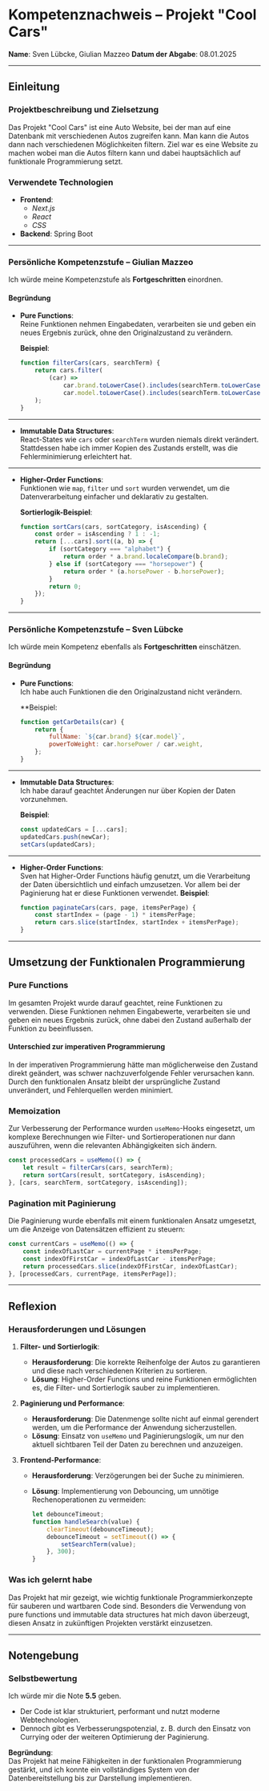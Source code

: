 # Kompetenznachweis – Projekt "Cool Cars"

**Name**: Sven Lübcke, Giulian Mazzeo
**Datum der Abgabe**: 08.01.2025

---

## **Einleitung**

### **Projektbeschreibung und Zielsetzung**
Das Projekt "Cool Cars" ist eine Auto Website, bei der man auf eine Datenbank mit verschiedenen Autos zugreifen kann. Man kann die Autos dann nach verschiedenen Möglichkeiten filtern. Ziel war es eine Website zu machen wobei man die Autos filtern kann und dabei hauptsächlich auf funktionale Programmierung setzt.

### **Verwendete Technologien**

- **Frontend**:
    - _Next.js_
    - _React_
    - _CSS_
- **Backend**: Spring Boot
---
### **Persönliche Kompetenzstufe – Giulian Mazzeo**

Ich würde meine Kompetenzstufe als **Fortgeschritten** einordnen.

#### **Begründung**

- **Pure Functions**:  
    Reine Funktionen nehmen Eingabedaten, verarbeiten sie und geben ein neues Ergebnis zurück, ohne den Originalzustand zu verändern.
    
    **Beispiel**:
    
    ```javascript
    function filterCars(cars, searchTerm) {
        return cars.filter(
            (car) =>
                car.brand.toLowerCase().includes(searchTerm.toLowerCase()) ||
                car.model.toLowerCase().includes(searchTerm.toLowerCase())
        );
    }
    ```
    

---

- **Immutable Data Structures**:  
    React-States wie `cars` oder `searchTerm` wurden niemals direkt verändert. Stattdessen habe ich immer Kopien des Zustands erstellt, was die Fehlerminimierung erleichtert hat.

---

- **Higher-Order Functions**:  
    Funktionen wie `map`, `filter` und `sort` wurden verwendet, um die Datenverarbeitung einfacher und deklarativ zu gestalten. 
    
    **Sortierlogik-Beispiel**:
    
    ```javascript
    function sortCars(cars, sortCategory, isAscending) {
        const order = isAscending ? 1 : -1;
        return [...cars].sort((a, b) => {
            if (sortCategory === "alphabet") {
                return order * a.brand.localeCompare(b.brand);
            } else if (sortCategory === "horsepower") {
                return order * (a.horsePower - b.horsePower);
            }
            return 0;
        });
    }
    ```
    

---

### **Persönliche Kompetenzstufe – Sven Lübcke**

Ich würde mein Kompetenz ebenfalls als **Fortgeschritten** einschätzen.

#### **Begründung**

- **Pure Functions**:  
    Ich habe auch Funktionen die den Originalzustand nicht verändern.
    
    **Beispiel:
    
    ```javascript
    function getCarDetails(car) {
        return {
            fullName: `${car.brand} ${car.model}`,
            powerToWeight: car.horsePower / car.weight,
        };
    }
    ```
    

---

- **Immutable Data Structures**:  
    Ich habe darauf geachtet Änderungen nur über Kopien der Daten vorzunehmen. 
    
    **Beispiel**:
    
    ```javascript
    const updatedCars = [...cars];
    updatedCars.push(newCar);
    setCars(updatedCars);
    ```
    

---

- **Higher-Order Functions**:  
    Sven hat Higher-Order Functions häufig genutzt, um die Verarbeitung der Daten übersichtlich und einfach umzusetzen. Vor allem bei der Paginierung hat er diese Funktionen verwendet.
    **Beispiel**:
    
    ```javascript
    function paginateCars(cars, page, itemsPerPage) {
        const startIndex = (page - 1) * itemsPerPage;
        return cars.slice(startIndex, startIndex + itemsPerPage);
    }
    ```
    

---

## **Umsetzung der Funktionalen Programmierung**

### **Pure Functions**

Im gesamten Projekt wurde darauf geachtet, reine Funktionen zu verwenden. Diese Funktionen nehmen Eingabewerte, verarbeiten sie und geben ein neues Ergebnis zurück, ohne dabei den Zustand außerhalb der Funktion zu beeinflussen.

#### **Unterschied zur imperativen Programmierung**

In der imperativen Programmierung hätte man möglicherweise den Zustand direkt geändert, was schwer nachzuverfolgende Fehler verursachen kann. Durch den funktionalen Ansatz bleibt der ursprüngliche Zustand unverändert, und Fehlerquellen werden minimiert.

### **Memoization**

Zur Verbesserung der Performance wurden `useMemo`-Hooks eingesetzt, um komplexe Berechnungen wie Filter- und Sortieroperationen nur dann auszuführen, wenn die relevanten Abhängigkeiten sich ändern.

```javascript
const processedCars = useMemo(() => {
    let result = filterCars(cars, searchTerm);
    return sortCars(result, sortCategory, isAscending);
}, [cars, searchTerm, sortCategory, isAscending]);
```

### **Pagination mit Paginierung**

Die Paginierung wurde ebenfalls mit einem funktionalen Ansatz umgesetzt, um die Anzeige von Datensätzen effizient zu steuern:

```javascript
const currentCars = useMemo(() => {
    const indexOfLastCar = currentPage * itemsPerPage;
    const indexOfFirstCar = indexOfLastCar - itemsPerPage;
    return processedCars.slice(indexOfFirstCar, indexOfLastCar);
}, [processedCars, currentPage, itemsPerPage]);
```

---

## **Reflexion**

### **Herausforderungen und Lösungen**

1. **Filter- und Sortierlogik**:
    
    - **Herausforderung**: Die korrekte Reihenfolge der Autos zu garantieren und diese nach verschiedenen Kriterien zu sortieren.
    - **Lösung**: Higher-Order Functions und reine Funktionen ermöglichten es, die Filter- und Sortierlogik sauber zu implementieren.
2. **Paginierung und Performance**:
    
    - **Herausforderung**: Die Datenmenge sollte nicht auf einmal gerendert werden, um die Performance der Anwendung sicherzustellen.
    - **Lösung**: Einsatz von `useMemo` und Paginierungslogik, um nur den aktuell sichtbaren Teil der Daten zu berechnen und anzuzeigen.
3. **Frontend-Performance**:
    
    - **Herausforderung**: Verzögerungen bei der Suche zu minimieren.
    - **Lösung**: Implementierung von Debouncing, um unnötige Rechenoperationen zu vermeiden:
        
        ```javascript
        let debounceTimeout;
        function handleSearch(value) {
            clearTimeout(debounceTimeout);
            debounceTimeout = setTimeout(() => {
                setSearchTerm(value);
            }, 300);
        }
        ```
        

### **Was ich gelernt habe**

Das Projekt hat mir gezeigt, wie wichtig funktionale Programmierkonzepte für sauberen und wartbaren Code sind. Besonders die Verwendung von pure functions und immutable data structures hat mich davon überzeugt, diesen Ansatz in zukünftigen Projekten verstärkt einzusetzen.

---

## **Notengebung**

### **Selbstbewertung**

Ich würde mir die Note **5.5** geben.

- Der Code ist klar strukturiert, performant und nutzt moderne Webtechnologien.
- Dennoch gibt es Verbesserungspotenzial, z. B. durch den Einsatz von Currying oder der weiteren Optimierung der Paginierung.

**Begründung**:  
Das Projekt hat meine Fähigkeiten in der funktionalen Programmierung gestärkt, und ich konnte ein vollständiges System von der Datenbereitstellung bis zur Darstellung implementieren.
